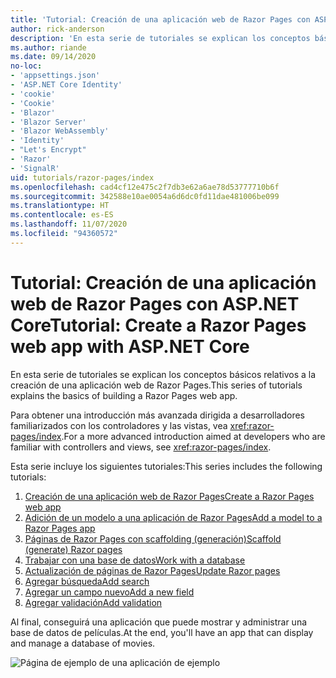 ```yaml
---
title: 'Tutorial: Creación de una aplicación web de Razor Pages con ASP.NET Core'
author: rick-anderson
description: 'En esta serie de tutoriales se explican los conceptos básicos relativos a la creación de una aplicación web de Razor Pages.'
ms.author: riande
ms.date: 09/14/2020
no-loc:
- 'appsettings.json'
- 'ASP.NET Core Identity'
- 'cookie'
- 'Cookie'
- 'Blazor'
- 'Blazor Server'
- 'Blazor WebAssembly'
- 'Identity'
- "Let's Encrypt"
- 'Razor'
- 'SignalR'
uid: tutorials/razor-pages/index
ms.openlocfilehash: cad4cf12e475c2f7db3e62a6ae78d53777710b6f
ms.sourcegitcommit: 342588e10ae0054a6d6dc0fd11dae481006be099
ms.translationtype: HT
ms.contentlocale: es-ES
ms.lasthandoff: 11/07/2020
ms.locfileid: "94360572"
---
```

# <a name="tutorial-create-a-no-locrazor-pages-web-app-with-aspnet-core"></a><span data-ttu-id="a59a9-103">Tutorial: Creación de una aplicación web de Razor Pages con ASP.NET Core</span><span class="sxs-lookup"><span data-stu-id="a59a9-103">Tutorial: Create a Razor Pages web app with ASP.NET Core</span></span>

<span data-ttu-id="a59a9-104">En esta serie de tutoriales se explican los conceptos básicos relativos a la creación de una aplicación web de Razor Pages.</span><span class="sxs-lookup"><span data-stu-id="a59a9-104">This series of tutorials explains the basics of building a Razor Pages web app.</span></span> 

<span data-ttu-id="a59a9-105">Para obtener una introducción más avanzada dirigida a desarrolladores familiarizados con los controladores y las vistas, vea <xref:razor-pages/index>.</span><span class="sxs-lookup"><span data-stu-id="a59a9-105">For a more advanced introduction aimed at developers who are familiar with controllers and views, see <xref:razor-pages/index>.</span></span>

<span data-ttu-id="a59a9-106">Esta serie incluye los siguientes tutoriales:</span><span class="sxs-lookup"><span data-stu-id="a59a9-106">This series includes the following tutorials:</span></span>

1. [<span data-ttu-id="a59a9-107">Creación de una aplicación web de Razor Pages</span><span class="sxs-lookup"><span data-stu-id="a59a9-107">Create a Razor Pages web app</span></span>](xref:tutorials/razor-pages/razor-pages-start)
1. [<span data-ttu-id="a59a9-108">Adición de un modelo a una aplicación de Razor Pages</span><span class="sxs-lookup"><span data-stu-id="a59a9-108">Add a model to a Razor Pages app</span></span>](xref:tutorials/razor-pages/model)
1. [<span data-ttu-id="a59a9-109">Páginas de Razor Pages con scaffolding (generación)</span><span class="sxs-lookup"><span data-stu-id="a59a9-109">Scaffold (generate) Razor pages</span></span>](xref:tutorials/razor-pages/page)
1. [<span data-ttu-id="a59a9-110">Trabajar con una base de datos</span><span class="sxs-lookup"><span data-stu-id="a59a9-110">Work with a database</span></span>](xref:tutorials/razor-pages/sql)
1. [<span data-ttu-id="a59a9-111">Actualización de páginas de Razor Pages</span><span class="sxs-lookup"><span data-stu-id="a59a9-111">Update Razor pages</span></span>](xref:tutorials/razor-pages/da1)
1. [<span data-ttu-id="a59a9-112">Agregar búsqueda</span><span class="sxs-lookup"><span data-stu-id="a59a9-112">Add search</span></span>](xref:tutorials/razor-pages/search)
1. [<span data-ttu-id="a59a9-113">Agregar un campo nuevo</span><span class="sxs-lookup"><span data-stu-id="a59a9-113">Add a new field</span></span>](xref:tutorials/razor-pages/new-field)
1. [<span data-ttu-id="a59a9-114">Agregar validación</span><span class="sxs-lookup"><span data-stu-id="a59a9-114">Add validation</span></span>](xref:tutorials/razor-pages/validation)

<span data-ttu-id="a59a9-115">Al final, conseguirá una aplicación que puede mostrar y administrar una base de datos de películas.</span><span class="sxs-lookup"><span data-stu-id="a59a9-115">At the end, you'll have an app that can display and manage a database of movies.</span></span>

![Página de ejemplo de una aplicación de ejemplo](index/_static/sample-page.png)
